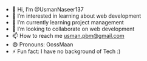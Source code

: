 - 👋 Hi, I’m @UsmanNaseer137
- 👀 I’m interested in learning about web development
- 🌱 I’m currently learning project management
- 💞️ I’m looking to collaborate on web development
- 📫 How to reach me usman.pbm@gmail.com  
- 😄 Pronouns: OossMaan
- ⚡ Fun fact: I have no background of Tech :) 

<!---
UsmanNaseer137/UsmanNaseer137 is a ✨ special ✨ repository because its `README.md` (this file) appears on your GitHub profile.
You can click the Preview link to take a look at your changes.
--->
